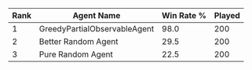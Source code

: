 | Rank | Agent Name | Win Rate % | Played |
|------|------------|----------|--------|
| 1 | GreedyPartialObservableAgent | 98.0 | 200 |
| 2 | Better Random Agent | 29.5 | 200 |
| 3 | Pure Random Agent | 22.5 | 200 |